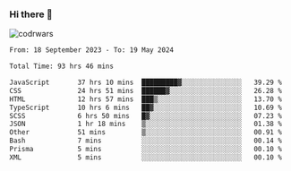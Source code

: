 ### Hi there 👋


![codrwars](https://www.codewars.com/users/rsschool_c9af20f58c35c696/badges/micro) 

<!--START_SECTION:waka-->

```txt
From: 18 September 2023 - To: 19 May 2024

Total Time: 93 hrs 46 mins

JavaScript       37 hrs 10 mins  █████████▓░░░░░░░░░░░░░░░   39.29 %
CSS              24 hrs 51 mins  ██████▓░░░░░░░░░░░░░░░░░░   26.28 %
HTML             12 hrs 57 mins  ███▒░░░░░░░░░░░░░░░░░░░░░   13.70 %
TypeScript       10 hrs 6 mins   ██▓░░░░░░░░░░░░░░░░░░░░░░   10.69 %
SCSS             6 hrs 50 mins   █▓░░░░░░░░░░░░░░░░░░░░░░░   07.23 %
JSON             1 hr 18 mins    ▒░░░░░░░░░░░░░░░░░░░░░░░░   01.38 %
Other            51 mins         ▒░░░░░░░░░░░░░░░░░░░░░░░░   00.91 %
Bash             7 mins          ░░░░░░░░░░░░░░░░░░░░░░░░░   00.14 %
Prisma           5 mins          ░░░░░░░░░░░░░░░░░░░░░░░░░   00.10 %
XML              5 mins          ░░░░░░░░░░░░░░░░░░░░░░░░░   00.10 %
```

<!--END_SECTION:waka-->
